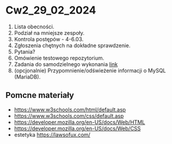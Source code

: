 # Cw2_29_02_2024

1. Lista obecności.
2. Podział na mniejsze zespoły.
3. Kontrola postępów - 4-6.03.
4. Zgłoszenia chętnych na dokładne sprawdzenie.
5. Pytania?
6. Omówienie testowego repozytorium.
7. Zadania do samodzielnego wykonania [link](Zadania.md)
8. (opcjonalnie) Przypomnienie/odświeżenie informacji o MySQL (MariaDB).

## Pomcne materiały

* https://www.w3schools.com/html/default.asp
* https://www.w3schools.com/css/default.asp
* https://developer.mozilla.org/en-US/docs/Web/HTML
* https://developer.mozilla.org/en-US/docs/Web/CSS
* estetyka https://lawsofux.com/
